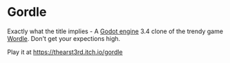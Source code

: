 # Gordle

Exactly what the title implies - A [Godot engine](https://godotengine.org/) 3.4 clone of the trendy game [Wordle](https://www.nytimes.com/games/wordle/index.html). Don't get your expections high.

Play it at https://thearst3rd.itch.io/gordle
